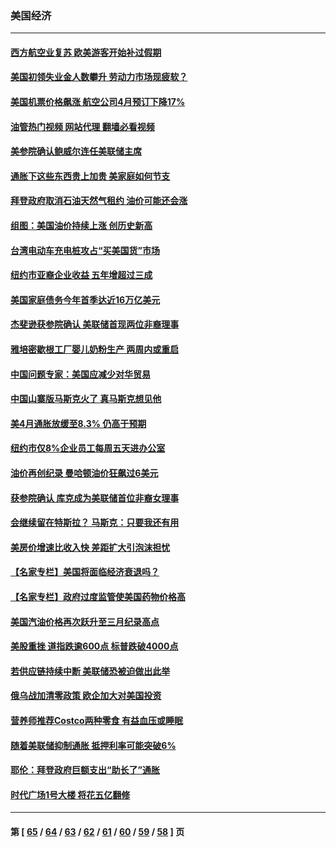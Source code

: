 ### 美国经济
---
#### [西方航空业复苏 欧美游客开始补过假期](../../pages/ncid1078158/n13735890.md?05140045) 
#### [美国初领失业金人数攀升 劳动力市场现疲软？](../../pages/ncid1078158/n13735138.md?05140045) 
#### [美国机票价格飙涨 航空公司4月预订下降17%](../../pages/ncid1078158/n13734941.md?05140045) 
#### [油管热门视频 网站代理 翻墙必看视频](http://209.222.30.114:81/youtube.html?05140045)
#### [美参院确认鲍威尔连任美联储主席](../../pages/ncid1078158/n13734781.md?05140045) 
#### [通胀下这些东西贵上加贵 美家庭如何节支](../../pages/ncid1078158/n13734745.md?05140045) 
#### [拜登政府取消石油天然气租约 油价可能还会涨](../../pages/ncid1078158/n13734685.md?05140045) 
#### [组图：美国油价持续上涨 创历史新高](../../pages/ncid1078158/n13734208.md?05140045) 
#### [台湾电动车充电桩攻占“买美国货”市场](../../pages/ncid1078158/n13734140.md?05140045) 
#### [纽约市亚裔企业收益 五年增超过三成](../../pages/ncid1078158/n13734040.md?05140045) 
#### [美国家庭债务今年首季达近16万亿美元](../../pages/ncid1078158/n13733923.md?05140045) 
#### [杰斐逊获参院确认 美联储首现两位非裔理事](../../pages/ncid1078158/n13733833.md?05140045) 
#### [雅培密歇根工厂婴儿奶粉生产 两周内或重启](../../pages/ncid1078158/n13733653.md?05140045) 
#### [中国问题专家：美国应减少对华贸易](../../pages/ncid1078158/n13733444.md?05140045) 
#### [中国山寨版马斯克火了 真马斯克想见他](../../pages/ncid1078158/n13733559.md?05140045) 
#### [美4月通胀放缓至8.3% 仍高于预期](../../pages/ncid1078158/n13733293.md?05140045) 
#### [纽约市仅8%企业员工每周五天进办公室](../../pages/ncid1078158/n13732820.md?05140045) 
#### [油价再创纪录  曼哈顿油价狂飙过6美元](../../pages/ncid1078158/n13732756.md?05140045) 
#### [获参院确认 库克成为美联储首位非裔女理事](../../pages/ncid1078158/n13732610.md?05140045) 
#### [会继续留在特斯拉？ 马斯克：只要我还有用](../../pages/ncid1078158/n13732437.md?05140045) 
#### [美房价增速比收入快 差距扩大引泡沫担忧](../../pages/ncid1078158/n13732492.md?05140045) 
#### [【名家专栏】美国将面临经济衰退吗？](../../pages/ncid1078158/n13732121.md?05140045) 
#### [【名家专栏】政府过度监管使美国药物价格高](../../pages/ncid1078158/n13731332.md?05140045) 
#### [美国汽油价格再次跃升至三月纪录高点](../../pages/ncid1078158/n13731617.md?05140045) 
#### [美股重挫 道指跌逾600点 标普跌破4000点](../../pages/ncid1078158/n13731602.md?05140045) 
#### [若供应链持续中断 美联储恐被迫做出此举](../../pages/ncid1078158/n13731521.md?05140045) 
#### [俄乌战加清零政策 欧企加大对美国投资](../../pages/ncid1078158/n13730219.md?05140045) 
#### [营养师推荐Costco两种零食 有益血压或睡眠](../../pages/ncid1078158/n13717853.md?05140045) 
#### [随着美联储抑制通胀 抵押利率可能突破6%](../../pages/ncid1078158/n13729303.md?05140045) 
#### [耶伦：拜登政府巨额支出“助长了”通胀](../../pages/ncid1078158/n13729086.md?05140045) 
#### [时代广场1号大楼 将花五亿翻修](../../pages/ncid1078158/n13729234.md?05140045) 

---
#### 第 [ [65](./65.md?05140045) / [64](./64.md?05140045) / [63](./63.md?05140045) / [62](./62.md?05140045) / [61](./61.md?05140045) / [60](./60.md?05140045) / [59](./59.md?05140045) / [58](./58.md?05140045) ] 页
